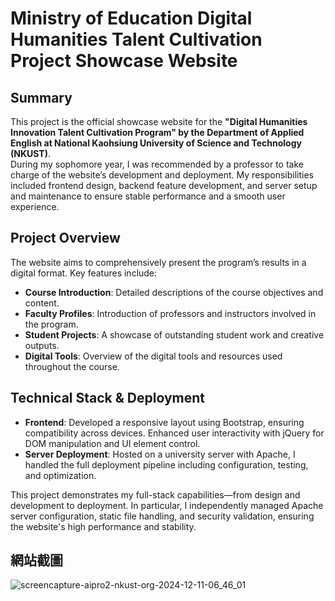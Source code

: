 # Ministry of Education Digital Humanities Talent Cultivation Project Showcase Website

## Summary
This project is the official showcase website for the **"Digital Humanities Innovation Talent Cultivation Program" by the Department of Applied English at National Kaohsiung University of Science and Technology (NKUST)**. 
<br>
During my sophomore year, I was recommended by a professor to take charge of the website’s development and deployment. My responsibilities included frontend design, backend feature development, and server setup and maintenance to ensure stable performance and a smooth user experience.

## Project Overview
The website aims to comprehensively present the program’s results in a digital format. Key features include:
- **Course Introduction**: Detailed descriptions of the course objectives and content.
- **Faculty Profiles**: Introduction of professors and instructors involved in the program.
- **Student Projects**: A showcase of outstanding student work and creative outputs.
- **Digital Tools**: Overview of the digital tools and resources used throughout the course.

## Technical Stack & Deployment
- **Frontend**: Developed a responsive layout using Bootstrap, ensuring compatibility across devices. Enhanced user interactivity with jQuery for DOM manipulation and UI element control.
- **Server Deployment**: Hosted on a university server with Apache, I handled the full deployment pipeline including configuration, testing, and optimization.

This project demonstrates my full-stack capabilities—from design and development to deployment. In particular, I independently managed Apache server configuration, static file handling, and security validation, ensuring the website's high performance and stability.


## 網站截圖
![screencapture-aipro2-nkust-org-2024-12-11-06_46_01](https://github.com/user-attachments/assets/c811127e-5e59-40b1-b90b-c670edd729ac)

